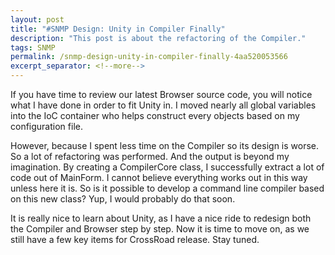 ```yaml
---
layout: post
title: "#SNMP Design: Unity in Compiler Finally"
description: "This post is about the refactoring of the Compiler."
tags: SNMP
permalink: /snmp-design-unity-in-compiler-finally-4aa520053566
excerpt_separator: <!--more-->
---
```

If you have time to review our latest Browser source code, you will notice what I have done in order to fit Unity in. I moved nearly all global variables into the IoC container who helps construct every objects based on my configuration file.
<!--more-->

However, because I spent less time on the Compiler so its design is worse. So a lot of refactoring was performed. And the output is beyond my imagination. By creating a CompilerCore class, I successfully extract a lot of code out of MainForm. I cannot believe everything works out in this way unless here it is. So is it possible to develop a command line compiler based on this new class? Yup, I would probably do that soon.

It is really nice to learn about Unity, as I have a nice ride to redesign both the Compiler and Browser step by step. Now it is time to move on, as we still have a few key items for CrossRoad release. Stay tuned.

